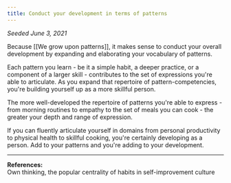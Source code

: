 ```yaml
---
title: Conduct your development in terms of patterns
---
```


*Seeded June 3, 2021*

Because [[We grow upon patterns]], it makes sense to conduct your overall development by expanding and elaborating your vocabulary of patterns. 

Each pattern you learn - be it a simple habit, a deeper practice, or a component of a larger skill - contributes to the set of expressions you're able to articulate. <!--([[Imagine the self as a creative-expressive form]])--> As you expand that repertoire of pattern-competencies, you're building yourself up as a more skillful person. 

The more well-developed the repertoire of patterns you're able to express - from morning routines to empathy to the set of meals you can cook - the greater your depth and range of expression. <!--([[Balance depth and range]])--> 

If you can fluently articulate yourself in domains from personal productivity to physical health to skillful cooking, you're certainly developing as a person. Add to your patterns and you're adding to your development.

---
**References:**  
Own thinking, the popular centrality of habits in self-improvement culture

